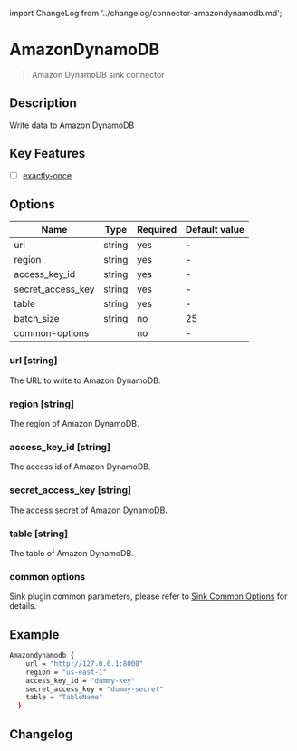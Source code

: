 import ChangeLog from '../changelog/connector-amazondynamodb.md';

# AmazonDynamoDB

> Amazon DynamoDB sink connector

## Description

Write data to Amazon DynamoDB

## Key Features

- [ ] [exactly-once](../../concept/connector-v2-features.md)

## Options

|       Name        |  Type  | Required | Default value |
|-------------------|--------|----------|---------------|
| url               | string | yes      | -             |
| region            | string | yes      | -             |
| access_key_id     | string | yes      | -             |
| secret_access_key | string | yes      | -             |
| table             | string | yes      | -             |
| batch_size        | string | no       | 25            |
| common-options    |        | no       | -             |

### url [string]

The URL to write to Amazon DynamoDB.

### region [string]

The region of Amazon DynamoDB.

### access_key_id [string]

The access id of Amazon DynamoDB.

### secret_access_key [string]

The access secret of Amazon DynamoDB.

### table [string]

The table of Amazon DynamoDB.

### common options

Sink plugin common parameters, please refer to [Sink Common Options](../sink-common-options.md) for details.

## Example

```bash
Amazondynamodb {
    url = "http://127.0.0.1:8000"
    region = "us-east-1"
    access_key_id = "dummy-key"
    secret_access_key = "dummy-secret"
    table = "TableName"
  }
```

## Changelog

<ChangeLog />


